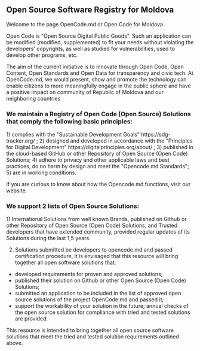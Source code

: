 <!--
**opencode-md/opencode-md** is a ✨ _special_ ✨ repository because its `README.md` (this file) appears on your GitHub profile.

Here are some ideas to get you started:

- 🔭 I’m currently working on ...
- 🌱 I’m currently learning ...
- 👯 I’m looking to collaborate on ...
- 🤔 I’m looking for help with ...
- 💬 Ask me about ...
- 📫 How to reach me: ...
- 😄 Pronouns: ...
- ⚡ Fun fact: ...
-->

<h2>Open Source Software Registry for Moldova </h2>
Welcome to the page OpenCode.md or Open Code for Moldova.

Open Code is "Open Source Digital Public Goods". Such an application can be modified (modified, supplemented) to fit your needs without violating the developers' copyrights, as well as studied for vulnerabilities, used to develop other programs, etc.

The aim of the current initiative is to innovate through Open Code, Open Content, Open Standards and Open Data for transparency and civic tech.
At OpenCode.md, we would present, show and promote the technology can enable citizens to more meaningfully engage in the public sphere and have a positive impact on community of Republic of Moldova and our neighboring countries

<h3>We maintain a Registry of Open Сode (Open Source) Solutions that comply the following basic principles:</h3>
1) complies with the "Sustainable Development Goals" https://sdg-tracker.org/ ;
2) designed and developed in accordance with the "Principles for Digital Development" https://digitalprinciples.org/about/ ;
3) published in the cloud-based GitHub or other Repository of Open Source (Open Code) Solutions;
4) adhere to privacy and other applicable laws and best practices, do no harm by design and meet the "Opencode.md Standards"; 
5) are in working conditions.

If you are curious to know about how the Opencode.md functions, visit our website.

<h3>We support 2 lists of Open Source Solutions:</h3>
1) International Solutions from well known Brands, published on Github or other Repository of Open Source (Open Code) Solutions, and Trusted developers that have extended community, provided regular updates of its Solutions during the last 1,5 years.

2) Solutions submitted be developers to opencode.md and passed certification procedure,
it is envisaged that this resource will bring together all open software solutions that:
- developed requirements for proven and approved solutions;
- published their solution on Github or other Open Source (Open Code) Solutions;
- submitted an application to be included in the list of approved open source solutions of the project OpenCode.md and passed it; 
- support the workability of your solution in the future;
annual checks of the open source solution for compliance with tried and tested solutions are provided.

This resource is intended to bring together all open source software solutions that meet the tried and tested solution requirements outlined above.
